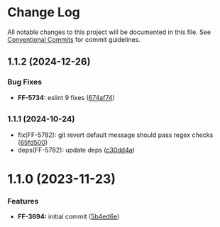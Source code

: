 # Change Log

All notable changes to this project will be documented in this file.
See [Conventional Commits](https://conventionalcommits.org) for commit guidelines.

## 1.1.2 (2024-12-26)


### Bug Fixes

* **FF-5734:** eslint 9 fixes ([674af74](https://github.com/cloud-ru-tech/frontend-tools/commit/674af743ea2b7b38ff50c3fee43cc18b58816a63))





## <small>1.1.1 (2024-10-24)</small>

* fix(FF-5782): git revert default message should pass regex checks ([65fd500](https://github.com/cloud-ru-tech/frontend-tools/commit/65fd500))
* deps(FF-5782): update deps ([c30dd4a](https://github.com/cloud-ru-tech/frontend-tools/commit/c30dd4a))





# 1.1.0 (2023-11-23)


### Features

* **FF-3694:** initial commit ([5b4ed6e](https://github.com/cloud-ru-tech/frontend-tools/commit/5b4ed6ec2ba0ca9a4bc1e4099380d44e10c2e7f6))
